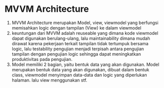 # MVVM Architecture

1. MVVM Architecture merupakan Model, view, viewmodel yang berfungsi memisahkan logic dengan tampilan (View) ke dalam viewmodel
2. keuntungan dari MVVM adalah reuseable yang dimana kode viewmodel dapat digunakan berulang-ulang, lalu maintainability dimana mudah dirawat karena pekerjaan terkait tampilan tidak tertumpuk bersama logic, lalu testability pengujian menjadi terpisah antara pengujian tampilan dengan pengujian logic sehingga dapat meningkatkan produktivitas pada pengujian.
3. Model memiliki 2 bagian, yaitu bentuk data yang akan digunakan. Model merupakan bentuk data yang akan digunakan, dibuat dalam bentuk class, viewmodel menyimpan data-data dan logic yang diperlukan halaman. lalu view menggunakan stf.